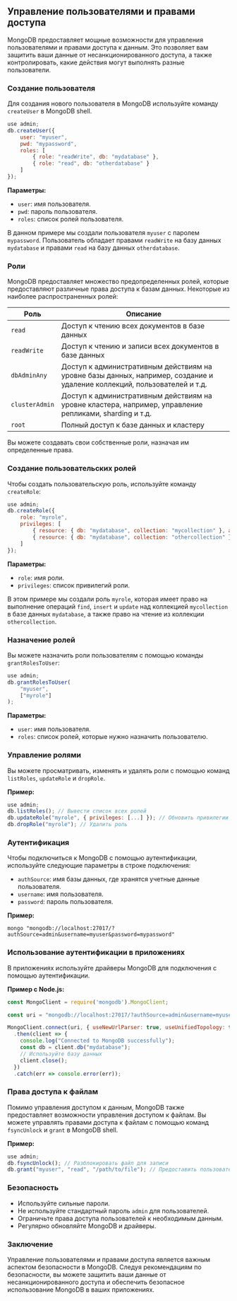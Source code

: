 ## Управление пользователями и правами доступа

MongoDB предоставляет мощные возможности для управления пользователями и правами доступа к данным. Это позволяет вам защитить ваши данные от несанкционированного доступа, а также контролировать, какие действия могут выполнять разные пользователи.

### Создание пользователя

Для создания нового пользователя в MongoDB используйте команду `createUser` в MongoDB shell.

```javascript
use admin;
db.createUser({
    user: "myuser",
    pwd: "mypassword",
    roles: [
        { role: "readWrite", db: "mydatabase" },
        { role: "read", db: "otherdatabase" }
    ]
});
```

**Параметры:**

* `user`: имя пользователя.
* `pwd`: пароль пользователя.
* `roles`: список ролей пользователя.

В данном примере мы создали пользователя `myuser` с паролем `mypassword`. Пользователь обладает правами `readWrite` на базу данных `mydatabase` и правами `read` на базу данных `otherdatabase`.

### Роли

MongoDB предоставляет множество предопределенных ролей, которые предоставляют различные права доступа к базам данных. Некоторые из наиболее распространенных ролей:

| Роль | Описание |
|---|---|
| `read` |  Доступ к чтению всех документов в базе данных |
| `readWrite` |  Доступ к чтению и записи всех документов в базе данных |
| `dbAdminAny` |  Доступ к административным действиям на уровне базы данных, например, создание и удаление коллекций, пользователей и т.д. |
| `clusterAdmin` |  Доступ к административным действиям на уровне кластера, например, управление репликами, sharding и т.д. |
| `root` |  Полный доступ к базе данных и кластеру |

Вы можете создавать свои собственные роли, назначая им определенные права.

### Создание пользовательских ролей

Чтобы создать пользовательскую роль, используйте команду `createRole`:

```javascript
use admin;
db.createRole({
    role: "myrole",
    privileges: [
        { resource: { db: "mydatabase", collection: "mycollection" }, actions: ["find", "insert", "update"] },
        { resource: { db: "mydatabase", collection: "othercollection" }, actions: ["find"] }
    ]
});
```

**Параметры:**

* `role`: имя роли.
* `privileges`: список привилегий роли.

В этом примере мы создали роль `myrole`, которая имеет право на выполнение операций `find`, `insert` и `update` над коллекцией `mycollection` в базе данных `mydatabase`, а также право на чтение из коллекции `othercollection`.

### Назначение ролей

Вы можете назначить роли пользователям с помощью команды `grantRolesToUser`:

```javascript
use admin;
db.grantRolesToUser(
    "myuser",
    ["myrole"]
);
```

**Параметры:**

* `user`: имя пользователя.
* `roles`: список ролей, которые нужно назначить пользователю.

### Управление ролями

Вы можете просматривать, изменять и удалять роли с помощью команд `listRoles`, `updateRole` и `dropRole`.

**Пример:**

```javascript
use admin;
db.listRoles(); // Вывести список всех ролей
db.updateRole("myrole", { privileges: [...] }); // Обновить привилегии роли
db.dropRole("myrole"); // Удалить роль
```

### Аутентификация

Чтобы подключиться к MongoDB с помощью аутентификации, используйте следующие параметры в строке подключения:

* `authSource`: имя базы данных, где хранятся учетные данные пользователя.
* `username`: имя пользователя.
* `password`: пароль пользователя.

**Пример:**

```
mongo "mongodb://localhost:27017/?authSource=admin&username=myuser&password=mypassword"
```

### Использование аутентификации в приложениях

В приложениях используйте драйверы MongoDB для подключения с помощью аутентификации.

**Пример с Node.js:**

```javascript
const MongoClient = require('mongodb').MongoClient;

const uri = "mongodb://localhost:27017/?authSource=admin&username=myuser&password=mypassword";

MongoClient.connect(uri, { useNewUrlParser: true, useUnifiedTopology: true })
  .then(client => {
    console.log("Connected to MongoDB successfully");
    const db = client.db("mydatabase");
    // Используйте базу данных
    client.close();
  })
  .catch(err => console.error(err));
```

### Права доступа к файлам

Помимо управления доступом к данным, MongoDB также предоставляет возможности управления доступом к файлам. Вы можете управлять правами доступа к файлам с помощью команд `fsyncUnlock` и `grant` в MongoDB shell.

**Пример:**

```javascript
use admin;
db.fsyncUnlock(); // Разблокировать файл для записи
db.grant("myuser", "read", "/path/to/file"); // Предоставить пользователю право чтения файла
```

### Безопасность

* Используйте сильные пароли.
* Не используйте стандартный пароль `admin` для пользователей.
* Ограничьте права доступа пользователей к необходимым данным.
* Регулярно обновляйте MongoDB и драйверы.

### Заключение

Управление пользователями и правами доступа является важным аспектом безопасности в MongoDB. Следуя рекомендациям по безопасности, вы можете защитить ваши данные от несанкционированного доступа и обеспечить безопасное использование MongoDB в ваших приложениях.
